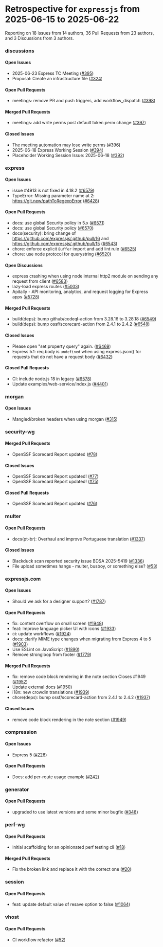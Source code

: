 # Retrospective for `expressjs` from 2025-06-15 to 2025-06-22

Reporting on 18 Issues from 14 authors, 36 Pull Requests from 23 authors, and 3 Discussions from 3 authors.


### discussions

#### Open Issues

- 2025-06-23 Express TC Meeting ([#395](https://github.com/expressjs/discussions/issues/395))
- Proposal: Create an infrastructure file ([#324](https://github.com/expressjs/discussions/issues/324))

#### Open Pull Requests

- meetings: remove PR and push triggers, add workflow_dispatch ([#398](https://github.com/expressjs/discussions/pull/398))

#### Merged Pull Requests

- meetings: add write perms post default token perm change ([#397](https://github.com/expressjs/discussions/pull/397))

#### Closed Issues

- The meeting automation may lose write perms ([#396](https://github.com/expressjs/discussions/issues/396))
- 2025-06-18 Express Working Session ([#394](https://github.com/expressjs/discussions/issues/394))
- Placeholder Working Session Issue: 2025-06-18 ([#392](https://github.com/expressjs/discussions/issues/392))

### express

#### Open Issues

- issue #4913 is not fixed in 4.18.2 ([#6579](https://github.com/expressjs/express/issues/6579))
- TypeError: Missing parameter name at 2: https://git.new/pathToRegexpError ([#6428](https://github.com/expressjs/express/issues/6428))

#### Open Pull Requests

- docs: use global Security policy in 5.x ([#6571](https://github.com/expressjs/express/pull/6571))
- docs: use global Security policy ([#6570](https://github.com/expressjs/express/pull/6570))
- docs(security): bring change of https://github.com/expressjs/.github/pull/16 and https://github.com/expressjs/.github/pull/15 ([#6543](https://github.com/expressjs/express/pull/6543))
- chore: enforce explicit `Buffer` import and add lint rule ([#6525](https://github.com/expressjs/express/pull/6525))
- chore: use node protocol for querystring ([#6520](https://github.com/expressjs/express/pull/6520))

#### Open Discussions

- express crashing when using node internal http2 module on sending any request from client ([#6583](https://github.com/expressjs/express/discussions/6583))
- lazy-load express routes ([#5003](https://github.com/expressjs/express/discussions/5003))
- Apitally - API monitoring, analytics, and request logging for Express apps ([#5728](https://github.com/expressjs/express/discussions/5728))

#### Merged Pull Requests

- build(deps): bump github/codeql-action from 3.28.16 to 3.28.18 ([#6549](https://github.com/expressjs/express/pull/6549))
- build(deps): bump ossf/scorecard-action from 2.4.1 to 2.4.2 ([#6548](https://github.com/expressjs/express/pull/6548))

#### Closed Issues

- Please open "set property query" again. ([#6469](https://github.com/expressjs/express/issues/6469))
- Express 5.1: req.body is `undefined` when using express.json() for requests that do not have a request body ([#6432](https://github.com/expressjs/express/issues/6432))

#### Closed Pull Requests

- CI: include node.js 18 in legacy ([#6578](https://github.com/expressjs/express/pull/6578))
- Update examples/web-service/index.js ([#4401](https://github.com/expressjs/express/pull/4401))

### morgan

#### Open Issues

- Mangled/broken headers when using morgan ([#315](https://github.com/expressjs/morgan/issues/315))

### security-wg

#### Merged Pull Requests

- OpenSSF Scorecard Report updated ([#78](https://github.com/expressjs/security-wg/pull/78))

#### Closed Issues

- OpenSSF Scorecard Report updated! ([#77](https://github.com/expressjs/security-wg/issues/77))
- OpenSSF Scorecard Report updated! ([#75](https://github.com/expressjs/security-wg/issues/75))

#### Closed Pull Requests

- OpenSSF Scorecard Report updated ([#76](https://github.com/expressjs/security-wg/pull/76))

### multer

#### Open Pull Requests

- docs(pt-br): Overhaul and improve Portuguese translation ([#1337](https://github.com/expressjs/multer/pull/1337))

#### Closed Issues

- Blackduck scan  reported security issue  BDSA 2025-5419 ([#1336](https://github.com/expressjs/multer/issues/1336))
- File upload sometimes hangs - multer, busboy, or something else? ([#53](https://github.com/expressjs/multer/issues/53))

### expressjs.com

#### Open Issues

- Should we ask for a designer support? ([#1787](https://github.com/expressjs/expressjs.com/issues/1787))

#### Open Pull Requests

- fix: content overflow on small screen  ([#1948](https://github.com/expressjs/expressjs.com/pull/1948))
- feat: Improve language picker UI with icons ([#1933](https://github.com/expressjs/expressjs.com/pull/1933))
- ci: update workflows ([#1924](https://github.com/expressjs/expressjs.com/pull/1924))
- docs: clarify MIME type changes when migrating from Express 4 to 5 ([#1903](https://github.com/expressjs/expressjs.com/pull/1903))
- Use ESLint on JavaScript ([#1890](https://github.com/expressjs/expressjs.com/pull/1890))
- Remove strongloop from footer ([#1779](https://github.com/expressjs/expressjs.com/pull/1779))

#### Merged Pull Requests

- fix: remove code block rendering in the note section Closes #1949 ([#1952](https://github.com/expressjs/expressjs.com/pull/1952))
- Update external docs ([#1950](https://github.com/expressjs/expressjs.com/pull/1950))
- i18n: new crowdin translations ([#1939](https://github.com/expressjs/expressjs.com/pull/1939))
- chore(deps): bump ossf/scorecard-action from 2.4.1 to 2.4.2 ([#1937](https://github.com/expressjs/expressjs.com/pull/1937))

#### Closed Issues

- remove code block rendering in the note section ([#1949](https://github.com/expressjs/expressjs.com/issues/1949))

### compression

#### Open Issues

- Express 5 ([#226](https://github.com/expressjs/compression/issues/226))

#### Open Pull Requests

- Docs: add per-route usage example ([#242](https://github.com/expressjs/compression/pull/242))

### generator

#### Open Pull Requests

- upgraded to use latest versions and some minor bugfix ([#348](https://github.com/expressjs/generator/pull/348))

### perf-wg

#### Open Pull Requests

- Initial scaffolding for an opinionated perf testing cli ([#18](https://github.com/expressjs/perf-wg/pull/18))

#### Merged Pull Requests

- Fix the broken link and replace it with the correct one ([#20](https://github.com/expressjs/perf-wg/pull/20))

### session

#### Open Pull Requests

- feat: update default value of resave option to false ([#1064](https://github.com/expressjs/session/pull/1064))

### vhost

#### Open Pull Requests

- CI workflow refactor ([#52](https://github.com/expressjs/vhost/pull/52))